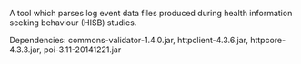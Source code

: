 A tool which parses log event data files produced during health information seeking behaviour (HISB) studies.

Dependencies: commons-validator-1.4.0.jar, httpclient-4.3.6.jar, httpcore-4.3.3.jar, poi-3.11-20141221.jar
